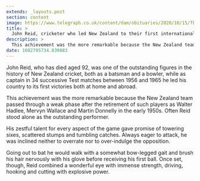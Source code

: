 ```yaml
--- 
extends: _layouts.post 
section: content 
image: https://www.telegraph.co.uk/content/dam/obituaries/2020/10/15/TELEMMGLPICT000241908555_trans_NvBQzQNjv4BqxS4mT7dbf4ODPVhDzeF9TX7wZ5NjhOftwZT_xbc46aM.jpeg?impolicy=logo-overlay 
title: > 
  John Reid, cricketer who led New Zealand to their first international victories – obituary 
description: > 
  This achievement was the more remarkable because the New Zealand team passed through a weak phase after the retirement of such players as Walter Hadlee, Mervyn Wallace and Martin Donnelly in the early 1950s.Often Reid stood alone as the outstanding performer.His zestful talent for every aspect of the game gave promise of towering sixes, scattered stumps and tumbling catches.Going out to bat he would walk with a somewhat bow-legged gait and brush his hair nervously with his glove before receiving his first ball.Once set, though, Reid combined a wonderful eye with immense strength, driving, hooking and cutting with explosive power. 
date: 1602795734.839083 
--- 
```

John Reid, who has died aged 92, was one of the outstanding figures in the history of New Zealand cricket, both as a batsman and a bowler, while as captain in 34 successive Test matches between 1956 and 1965 he led his country to its first victories both at home and abroad.

This achievement was the more remarkable because the New Zealand team passed through a weak phase after the retirement of such players as Walter Hadlee, Mervyn Wallace and Martin Donnelly in the early 1950s. Often Reid stood alone as the outstanding performer.

His zestful talent for every aspect of the game gave promise of towering sixes, scattered stumps and tumbling catches. Always eager to attack, he was inclined neither to overrate nor to over-indulge the opposition.

Going out to bat he would walk with a somewhat bow-legged gait and brush his hair nervously with his glove before receiving his first ball. Once set, though, Reid combined a wonderful eye with immense strength, driving, hooking and cutting with explosive power.